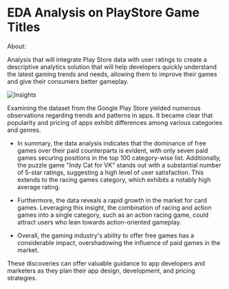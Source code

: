 # EDA Analysis on PlayStore Game Titles

About:

Analysis that will integrate Play Store data with user ratings to create a descriptive analytics solution that will help developers quickly understand the latest gaming trends and needs, allowing them to improve their games and give their consumers better gameplay.

![Insights](https://github.com/gentallman/Analysis-on-PlayStore-Game-Titles/assets/78334851/e4f5ca41-c7c7-41d9-a6d1-2c8b94399b1c)

Examining the dataset from the Google Play Store yielded numerous observations regarding trends and patterns in apps. It became clear that popularity and pricing of apps exhibit differences among various categories and genres.

- In summary, the data analysis indicates that the dominance of free games over their paid counterparts is evident, with only seven paid games securing positions in the top 100 category-wise list. Additionally, the puzzle game "Indy Cat for VK" stands out with a substantial number of 5-star ratings, suggesting a high level of user satisfaction. This extends to the racing games category, which exhibits a notably high average rating.

- Furthermore, the data reveals a rapid growth in the market for card games. Leveraging this insight, the combination of racing and action games into a single category, such as an action racing game, could attract users who lean towards action-oriented gameplay.

- Overall, the gaming industry's ability to offer free games has a considerable impact, overshadowing the influence of paid games in the market.

These discoveries can offer valuable guidance to app developers and marketers as they plan their app design, development, and pricing strategies.
